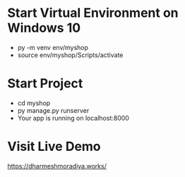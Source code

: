 # Start Virtual Environment on Windows 10
- py -m venv env/myshop
- source env/myshop/Scripts/activate

# Start Project
- cd myshop
- py manage.py runserver
- Your app is running on localhost:8000

# Visit Live Demo
https://dharmeshmoradiya.works/
